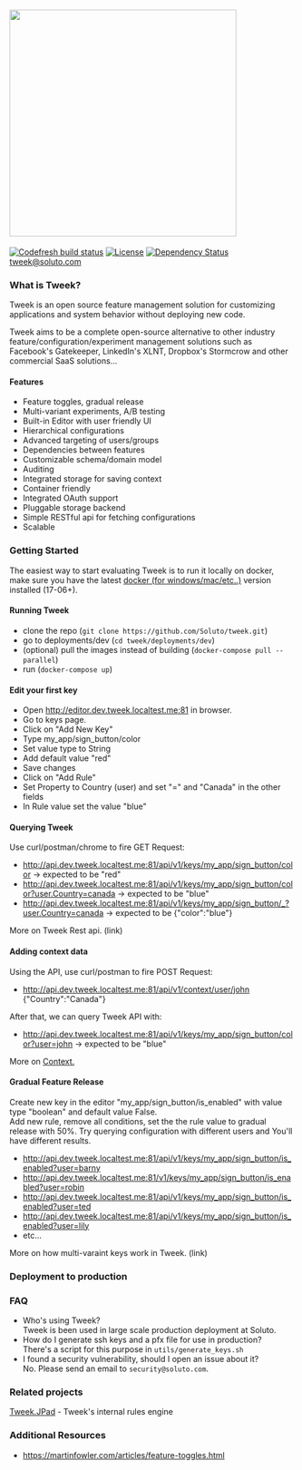 # <img src="https://soluto.github.io/docs.tweek.fm/assets/logo-with-background.png" width="400" />

[![Codefresh build status]( https://g.codefresh.io/api/badges/build?repoOwner=Soluto&repoName=tweek&branch=master&pipelineName=tweek-all&accountName=soluto&key=eyJhbGciOiJIUzI1NiJ9.NTkwOTg1MmQ2ZDAxYjcwMDA2Yjc1ODBm.fODYFsnTAGVNVeEAA6lI0g-sTAfHjh5B9BWrOtDvSSE&type=cf-2)]( https://g.codefresh.io/repositories/Soluto/tweek/builds?filter=trigger:build;branch:master;service:590b2586eea36f000875f02e~tweek-all) [![License](https://img.shields.io/badge/license-MIT-blue.svg)](https://github.com/containous/traefik/blob/master/LICENSE.md) [![Dependency Status](https://www.versioneye.com/user/projects/596654446725bd00487bd48e/badge.svg?style=flat-square)](https://www.versioneye.com/user/projects/596654446725bd00487bd48e)  
tweek@soluto.com  

### What is Tweek?

Tweek is an open source feature management solution for customizing applications and system behavior without deploying new code.

Tweek aims to be a complete open-source alternative to other industry feature/configuration/experiment management solutions such as Facebook's Gatekeeper, LinkedIn's XLNT, Dropbox's Stormcrow and other commercial SaaS solutions...

#### Features
- Feature toggles, gradual release
- Multi-variant experiments, A/B testing
- Built-in Editor with user friendly UI
- Hierarchical configurations
- Advanced targeting of users/groups
- Dependencies between features
- Customizable schema/domain model
- Auditing
- Integrated storage for saving context  
- Container friendly
- Integrated OAuth support
- Pluggable storage backend
- Simple RESTful api for fetching configurations
- Scalable

### Getting Started
The easiest way to start evaluating Tweek is to run it locally on docker, make sure you have the latest [docker (for windows/mac/etc..)](https://www.docker.com/get-docker) version installed (17-06+).
#### Running Tweek
- clone the repo (``` git clone https://github.com/Soluto/tweek.git ```)
- go to deployments/dev (``` cd tweek/deployments/dev ```)
- (optional) pull the images instead of building (```docker-compose pull --parallel```)
- run (``` docker-compose up ```) 

#### Edit your first key
- Open http://editor.dev.tweek.localtest.me:81 in browser.
- Go to keys page.
- Click on "Add New Key"
- Type my_app/sign_button/color
- Set value type to String
- Add default value "red"
- Save changes
- Click on "Add Rule"
- Set Property to Country (user) and set "=" and "Canada" in the other fields
- In Rule value set the value "blue"

#### Querying Tweek
Use curl/postman/chrome to fire GET Request:
- http://api.dev.tweek.localtest.me:81/api/v1/keys/my_app/sign_button/color -> expected to be "red"
- http://api.dev.tweek.localtest.me:81/api/v1/keys/my_app/sign_button/color?user.Country=canada -> expected to be "blue"
- http://api.dev.tweek.localtest.me:81/api/v1/keys/my_app/sign_button/_?user.Country=canada -> expected to be {"color":"blue"}

More on Tweek Rest api. (link)

#### Adding context data
Using the API, use curl/postman to fire POST Request:
- http://api.dev.tweek.localtest.me:81/api/v1/context/user/john {"Country":"Canada"}  

After that, we can query Tweek API with:
- http://api.dev.tweek.localtest.me:81/api/v1/keys/my_app/sign_button/color?user=john -> expected to be "blue"

More on [Context.](link)

#### Gradual Feature Release
Create new key in the editor "my_app/sign_button/is_enabled" with value type "boolean" and default value False.  
Add new rule, remove all conditions, set the the rule value to gradual release with 50%.
Try querying configuration with different users and You'll have different results.
- http://api.dev.tweek.localtest.me:81/api/v1/keys/my_app/sign_button/is_enabled?user=barny
- http://api.dev.tweek.localtest.me:81/v1/keys/my_app/sign_button/is_enabled?user=robin
- http://api.dev.tweek.localtest.me:81/api/v1/keys/my_app/sign_button/is_enabled?user=ted
- http://api.dev.tweek.localtest.me:81/api/v1/keys/my_app/sign_button/is_enabled?user=lily
- etc...

More on how multi-varaint keys work in Tweek. (link)

### Deployment to production

### FAQ
- Who's using Tweek?  
  Tweek is been used in large scale production deployment at Soluto.
- How do I generate ssh keys and a pfx file for use in production?  
  There's a script for this purpose in `utils/generate_keys.sh`
- I found a security vulnerability, should I open an issue about it?  
  No. Please send an email to `security@soluto.com`.


### Related projects
[Tweek.JPad](https://github.com/soluto/tweek.jpad) - Tweek's internal rules engine

### Additional Resources
- https://martinfowler.com/articles/feature-toggles.html
